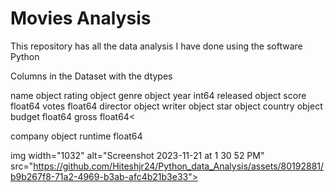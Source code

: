 # Movies Analysis
This repository has all the data analysis I have done using the software Python

Columns in the Dataset with the dtypes

name         object
rating       object
genre        object
year          int64
released     object
score       float64
votes       float64
director     object
writer       object
star         object
country      object
budget      float64
gross       float64<

company      object
runtime     float64

img width="1032" alt="Screenshot 2023-11-21 at 1 30 52 PM" src="https://github.com/Hiteshjr24/Python_data_Analysis/assets/80192881/b9b267f8-71a2-4969-b3ab-afc4b21b3e33">

